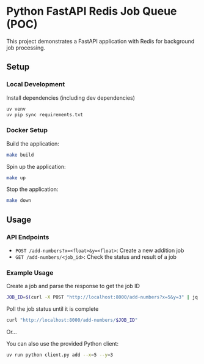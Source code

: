 # Python FastAPI Redis Job Queue (POC)

This project demonstrates a FastAPI application with Redis for background job processing.

## Setup

### Local Development

Install dependencies (including dev dependencies)
```bash
uv venv
uv pip sync requirements.txt
```

### Docker Setup

Build the application:
```bash
make build
```

Spin up the application:
```bash
make up
```

Stop the application:
```bash
make down
```

## Usage

### API Endpoints

- `POST /add-numbers?x=<float>&y=<float>`: Create a new addition job
- `GET /add-numbers/<job_id>`: Check the status and result of a job

### Example Usage

Create a job and parse the response to get the job ID
```bash
JOB_ID=$(curl -X POST "http://localhost:8000/add-numbers?x=5&y=3" | jq -r '.job_id')
```

Poll the job status until it is complete
```bash
curl "http://localhost:8000/add-numbers/$JOB_ID"
```

Or...

You can also use the provided Python client:
```bash
uv run python client.py add --x=5 --y=3
```
